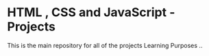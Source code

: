 <h1> HTML , CSS and JavaScript - Projects </h1> 

This is the main repository for all of the projects Learning Purposes ..
        




